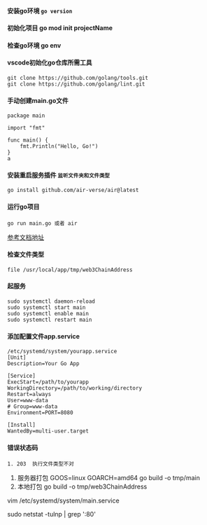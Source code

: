 #### 安装go环境 `go version`

#### 初始化项目  go mod init projectName

#### 检查go环境 go env

#### vscode初始化go仓库所需工具

```
git clone https://github.com/golang/tools.git
git clone https://github.com/golang/lint.git
```

#### 手动创建main.go文件

```
package main

import "fmt"

func main() {
    fmt.Println("Hello, Go!")
}
a
```

#### 安装重启服务插件 `监听文件夹和文件类型`

```
go install github.com/air-verse/air@latest
```

#### 运行go项目

```
go run main.go 或者 air
```

[参考文档地址](https://www.topgoer.com/)

#### 检查文件类型

```
file /usr/local/app/tmp/web3ChainAddress
```

#### 起服务

```
sudo systemctl daemon-reload
sudo systemctl start main
sudo systemctl enable main
sudo systemctl restart main
```

#### 添加配置文件app.service

```
/etc/systemd/system/yourapp.service
[Unit]
Description=Your Go App

[Service]
ExecStart=/path/to/yourapp
WorkingDirectory=/path/to/working/directory
Restart=always
User=www-data
# Group=www-data
Environment=PORT=8080

[Install]
WantedBy=multi-user.target

```

#### 错误状态码

```
1. 203  执行文件类型不对
```

1. 服务器打包
   GOOS=linux GOARCH=amd64 go build -o tmp/main
2. 本地打包
   go build -o tmp/web3ChainAddress

vim /etc/systemd/system/main.service

sudo netstat -tulnp | grep ':80'
